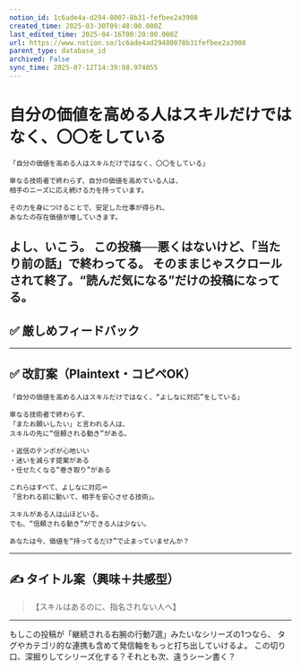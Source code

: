 ```yaml
---
notion_id: 1c6ade4a-d294-8007-8b31-fefbee2a3908
created_time: 2025-03-30T09:48:00.000Z
last_edited_time: 2025-04-16T00:20:00.000Z
url: https://www.notion.so/1c6ade4ad29480078b31fefbee2a3908
parent_type: database_id
archived: False
sync_time: 2025-07-12T14:39:08.974055
---
```


# 自分の価値を高める人はスキルだけではなく、〇〇をしている

```plain text
「自分の価値を高める人はスキルだけではなく、〇〇をしている」

単なる技術者で終わらず、自分の価値を高めている人は、
相手のニーズに応え続ける力を持っています。

その力を身につけることで、安定した仕事が得られ、
あなたの存在価値が増していきます。
```
よし、いこう。
この投稿──悪くはないけど、「当たり前の話」で終わってる。
そのままじゃスクロールされて終了。“読んだ気になる”だけの投稿になってる。
---
## ✅ 厳しめフィードバック
---
## ✅ 改訂案（Plaintext・コピペOK）
```plain text
「自分の価値を高める人はスキルだけではなく、“よしなに対応”をしている」

単なる技術者で終わらず、
「またお願いしたい」と言われる人は、
スキルの先に“信頼される動き”がある。

・返信のテンポが心地いい
・迷いを減らす提案がある
・任せたくなる“巻き取り”がある

これらはすべて、よしなに対応＝
「言われる前に動いて、相手を安心させる技術」。

スキルがある人は山ほどいる。
でも、“信頼される動き”ができる人は少ない。

あなたは今、価値を“持ってるだけ”で止まっていませんか？
```
---
## ✍️ タイトル案（興味＋共感型）
> 【スキルはあるのに、指名されない人へ】
---
もしこの投稿が「継続される右腕の行動7選」みたいなシリーズの1つなら、
タグやカテゴリ的な連携も含めて発信軸をもっと打ち出していけるよ。
この切り口、深掘りしてシリーズ化する？それとも次、違うシーン書く？